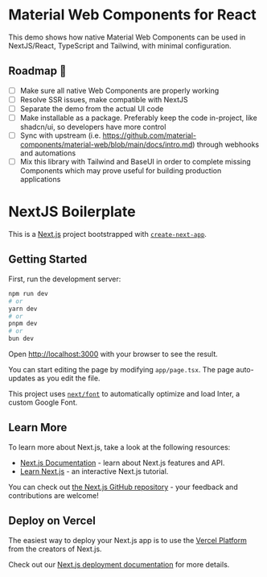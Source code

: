 # Material Web Components for React

This demo shows how native Material Web Components can be used in NextJS/React, TypeScript and Tailwind, with minimal configuration.

## Roadmap 🚀
- [ ] Make sure all native Web Components are properly working
- [ ] Resolve SSR issues, make compatible with NextJS
- [ ] Separate the demo from the actual UI code
- [ ] Make installable as a package. Preferably keep the code in-project, like shadcn/ui, so developers have more control
- [ ] Sync with upstream (i.e. https://github.com/material-components/material-web/blob/main/docs/intro.md) through webhooks and automations
- [ ] Mix this library with Tailwind and BaseUI in order to complete missing Components which may prove useful for building production applications

# NextJS Boilerplate
This is a [Next.js](https://nextjs.org/) project bootstrapped with [`create-next-app`](https://github.com/vercel/next.js/tree/canary/packages/create-next-app).

## Getting Started

First, run the development server:

```bash
npm run dev
# or
yarn dev
# or
pnpm dev
# or
bun dev
```

Open [http://localhost:3000](http://localhost:3000) with your browser to see the result.

You can start editing the page by modifying `app/page.tsx`. The page auto-updates as you edit the file.

This project uses [`next/font`](https://nextjs.org/docs/basic-features/font-optimization) to automatically optimize and load Inter, a custom Google Font.

## Learn More

To learn more about Next.js, take a look at the following resources:

- [Next.js Documentation](https://nextjs.org/docs) - learn about Next.js features and API.
- [Learn Next.js](https://nextjs.org/learn) - an interactive Next.js tutorial.

You can check out [the Next.js GitHub repository](https://github.com/vercel/next.js/) - your feedback and contributions are welcome!

## Deploy on Vercel

The easiest way to deploy your Next.js app is to use the [Vercel Platform](https://vercel.com/new?utm_medium=default-template&filter=next.js&utm_source=create-next-app&utm_campaign=create-next-app-readme) from the creators of Next.js.

Check out our [Next.js deployment documentation](https://nextjs.org/docs/deployment) for more details.
